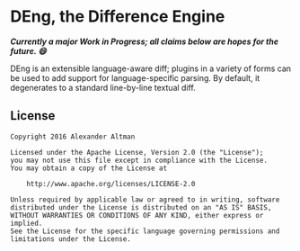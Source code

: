 # DEng, the Difference Engine

***Currently a major Work in Progress; all claims below are hopes for the future.  :smile:***

DEng is an extensible language-aware diff; plugins in a variety of forms can be used to add support for language-specific parsing.  By default, it degenerates to a standard line-by-line textual diff.

## License

    Copyright 2016 Alexander Altman
   
    Licensed under the Apache License, Version 2.0 (the "License");
    you may not use this file except in compliance with the License.
    You may obtain a copy of the License at
   
        http://www.apache.org/licenses/LICENSE-2.0
   
    Unless required by applicable law or agreed to in writing, software
    distributed under the License is distributed on an "AS IS" BASIS,
    WITHOUT WARRANTIES OR CONDITIONS OF ANY KIND, either express or implied.
    See the License for the specific language governing permissions and
    limitations under the License.
